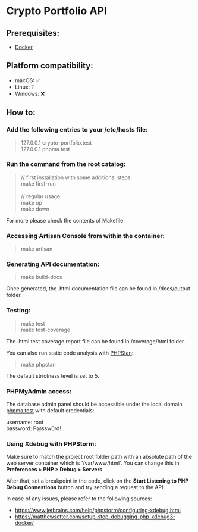 # Crypto Portfolio API

## Prerequisites:
* [Docker](https://docs.docker.com/get-docker/)

## Platform compatibility:
* macOS: ✅
* Linux: ❔
* Windows: ❌

## How to:

### Add the following entries to your /etc/hosts file:

> 127.0.0.1 crypto-portfolio.test \
> 127.0.0.1 phpma.test

### Run the command from the root catalog:

> // first installation with some additional steps: \
> make first-run \
> \
> // regular usage: \
> make up \
> make down

For more please check the contents of Makefile.

### Accessing Artisan Console from within the container:

> make artisan

### Generating API documentation:

> make build-docs

Once generated, the .html documentation file can be found in /docs/output folder.

### Testing:

> make test \
> make test-coverage

The .html test coverage report file can be found in /coverage/html folder.

You can also run static code analysis with [PHPStan](https://github.com/phpstan/phpstan):

> make phpstan

The default strictness level is set to 5. 

### PHPMyAdmin access:

The database admin panel should be accessible under the local domain [phpma.test](http://phpma.test/) with default credentials:

username: root \
password: P@ssw0rd!

### Using Xdebug with PHPStorm:

Make sure to match the project root folder path with an absolute path of the web server container which is '/var/www/html'. You can change this in <strong>Preferences > PHP > Debug > Servers</strong>.

After that, set a breakpoint in the code, click on the <strong>Start Listening to PHP Debug Connestions</strong> button and try sending a request to the API.

In case of any issues, please refer to the following sources:

* https://www.jetbrains.com/help/phpstorm/configuring-xdebug.html
* https://matthewsetter.com/setup-step-debugging-php-xdebug3-docker/